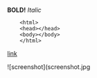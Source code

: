 **BOLD!**
*Italic*

        <html>
        <head></head>
        <body></body>
        </html>
[link](http://www.google.com)

![screenshot](screenshot.jpg